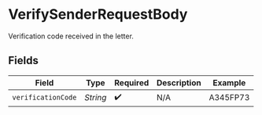 # VerifySenderRequestBody

Verification code received in the letter.


## Fields

| Field              | Type               | Required           | Description        | Example            |
| ------------------ | ------------------ | ------------------ | ------------------ | ------------------ |
| `verificationCode` | *String*           | :heavy_check_mark: | N/A                | A345FP73           |